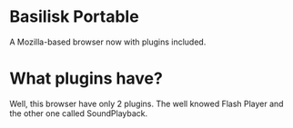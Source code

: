 # Basilisk Portable
A Mozilla-based browser now with plugins included.
# What plugins have?
Well, this browser have only 2 plugins. The well knowed Flash Player and the other one called SoundPlayback.
